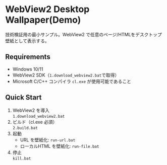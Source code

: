 # WebView2 Desktop Wallpaper(Demo)

技術検証用の最小サンプル。WebView2 で任意のページ/HTMLをデスクトップ壁紙として表示する。

## Requirements
- Windows 10/11
- WebView2 SDK（`1.download_webview2.bat`で取得）
- Microsoft C/C++ コンパイラ `cl.exe` が使用可能であること

## Quick Start
1. WebView2 を導入  
   `1.download_webview2.bat`
2. ビルド（cl.exe 必須）  
   `2.build.bat`
3. 起動
   - URL を壁紙化: `run-url.bat`
   - ローカルHTML を壁紙化: `run-file.bat`
4. 停止  
   `kill.bat`
